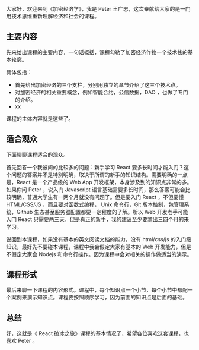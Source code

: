 大家好，欢迎来到《加密经济学》，我是 Peter 王广忠，这次奉献给大家的是一门用技术思维重新理解经济和社会的课程。

## 主要内容

先来给出课程的主要内容，一句话概括，课程勾勒了加密经济作物一个技术栈的基本轮廓。

具体包括：

- 首先给出加密经济的三个支柱，分别用独立的章节介绍了这三个技术点。
- 对加密经济的相关重要概念，例如智能合约，公信数据，DAO ，也做了专门的介绍。
- xx

课程的主体内容就是这些了。

## 适合观众

下面聊聊课程适合的观众。

首先回答一个我被问的比较多的问题：新手学习 React 要多长时间才能入门？这个问题的答案并不是特别明确，取决于所谓的新手的知识结构。需要明确的一点是，React 是一个产品级的 Web App 开发框架，本身涉及到的知识点非常的多。如果你问 Peter ，说入门 Javascript 语言基础需要多长时间，那么答案可能会比较明确，普通大学生有一两个月就没有问题了。但是要入门 React ，不但要懂 HTML/CSS/JS ，而且要对函数式编程， Unix 命令行，Git 版本控制，包管理系统，Github 生态甚至服务器配置都要一定程度的了解。所以 Web 开发老手可能入门 React 只需要两三天，但是真正的新手，我的建议至少要拿出三四个月的来学习。

说回到本课程，如果没有基本的英文阅读文档的能力，没有 html/css/js 的入门级知识，最好先不要碰本课程，课程中我会假定大家有基本的 Web 开发能力，但是不假定大家会 Nodejs 和命令行操作。因为课程中会对相关的操作做适当的演示。

## 课程形式

最后来聊一下课程的内容形式。课程中，每个知识点一个小节，每个小节中都配一个案例来演示知识点。课程要按照顺序学习，因为前面的知识点是后面的基础。

## 总结

好，这就是《 React 破冰之旅》课程的基本情况了，希望各位喜欢这套课程，也喜欢 Peter 。
